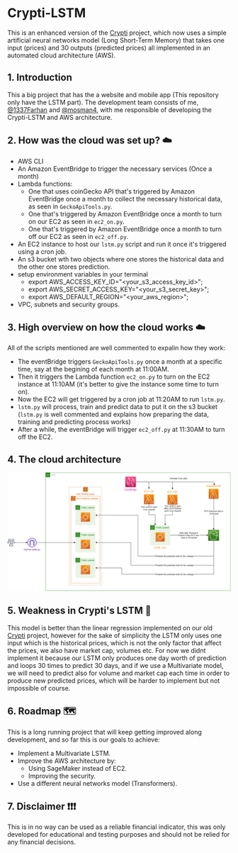 # Crypti-LSTM 
This is an enhanced version of the [Crypti](https://github.com/1337Farhan/Crypti) project, which now uses a simple artificial neural networks model (Long Short-Term Memory) that takes one input (prices) and 30 outputs (predicted prices) all implemented in an automated cloud architecture (AWS).
## 1. Introduction 
This a big project that has the a website and mobile app (This repository only have the LSTM part). The development team consists of me, [@1337Farhan](https://github.com/1337Farhan) and [@mosman4](https://github.com/mosman4/), with me responsible of developing the Crypti-LSTM and AWS architecture.
## 2. How was the cloud was set up? ☁️
- AWS CLI
- An Amazon EventBridge to trigger the necessary services (Once a month)
- Lambda functions:
  - One that uses coinGecko API that's triggered by Amazon EventBridge once a month to collect the necessary historical data, as seen in `GeckoApiTools.py`.
  - One that's triggered by Amazon EventBridge once a month to turn on our EC2 as seen in `ec2_on.py`.
  - One that's triggered by Amazon EventBridge once a month to turn off our EC2 as seen in `ec2_off.py`.
- An EC2 instance to host our `lstm.py` script and run it once it's triggered using a cron job.
- An s3 bucket wth two objects where one stores the historical data and the other one stores prediction.
- setup environment variables in your terminal
  - export AWS_ACCESS_KEY_ID="<your_s3_access_key_id>";
  - export AWS_SECRET_ACCESS_KEY="<your_s3_secret_key>";
  - export AWS_DEFAULT_REGION="<your_aws_region>";
- VPC, subnets and security groups.
## 3. High overview on how the cloud works ☁️
All of the scripts mentioned are well commented to expalin how they work:
- The eventBridge triggers `GeckoApiTools.py` once a month at a specific time, say at the begining of each month at 11:00AM.
- Then it triggers the Lambda function `ec2_on.py`  to turn on the EC2 instance at 11:10AM (it's better to give the instance some time to turn on).
- Now the EC2 will get triggered by a cron job at 11:20AM to run `lstm.py`.
- `lstm.py` will process, train and predict data to put it on the s3 bucket (`lstm.py` is well commented and explains how preparing the data, training and predicting process works)
- After a while, the eventBridge will trigger `ec2_off.py` at 11:30AM to turn off the EC2.
## 4. The cloud architecture
![Alt text](Cloud_Architecture.png)
## 5. Weakness in Crypti's LSTM 🐛
This model is better than the linear regression implemented on our old [Crypti](https://github.com/1337Farhan/Crypti) project, however for the sake of simplicity the LSTM only uses one input which is the historical prices, which is not the only factor that affect the prices, we also have market cap, volumes etc. For now we didnt implement it because our LSTM only produces one day worth of prediction and loops 30 times to predict 30 days, and if we use a Multivariate model, we will need to predict also for volume and market cap each time in order to produce new predicted prices, which will be harder to implement but not impossible of course.
## 6. Roadmap 🗺️
This is a long running project that will keep getting improved along development, and so far this is our goals to achieve:
- Implement a Multivariate LSTM. 
- Improve the AWS architecture by:
  - Using SageMaker instead of EC2.
  - Improving the security.
- Use a different neural networks model (Transformers).
## 7. Disclaimer ❗❗❗
This is in no way can be used as a reliable financial indicator, this was only developed for educational and testing purposes and should not be relied for any financial decisions.